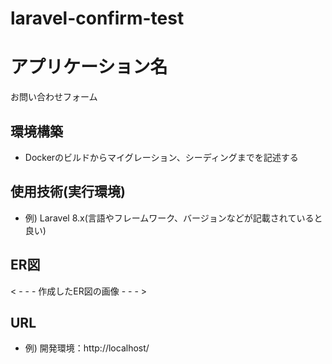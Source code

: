 # laravel-confirm-test
# アプリケーション名
お問い合わせフォーム
## 環境構築
- Dockerのビルドからマイグレーション、シーディングまでを記述する


## 使用技術(実行環境)
- 例) Laravel 8.x(言語やフレームワーク、バージョンなどが記載されていると良い)

## ER図
< - - - 作成したER図の画像 - - - >

## URL
- 例) 開発環境：http://localhost/